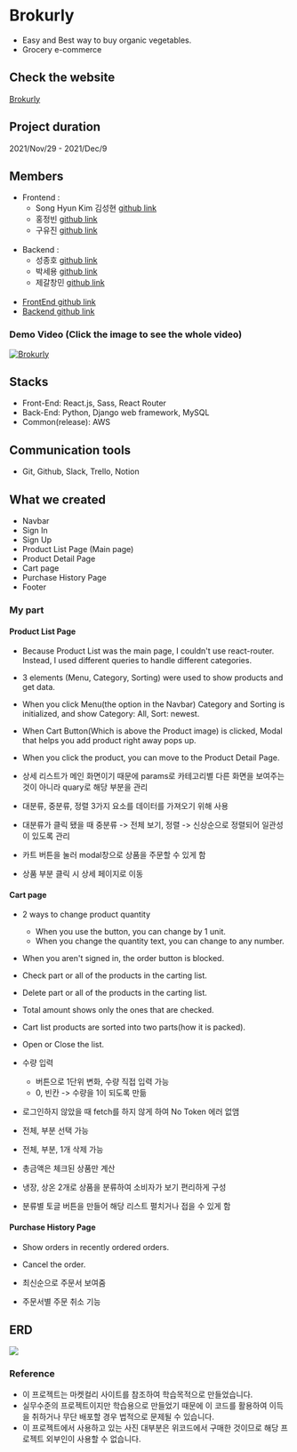 # Brokurly
- Easy and Best way to buy organic vegetables.
- Grocery e-commerce

## Check the website

[Brokurly](http://brokurly.s3-website.ap-northeast-2.amazonaws.com/)

## Project duration
2021/Nov/29 - 2021/Dec/9

## Members
- Frontend :
  - Song Hyun Kim 김성현 [github link](https://github.com/Globalkmaria)
  - 홍정빈 [github link](https://github.com/tohjbin2)
  - 구유진 [github link](https://github.com/sodalite1204)
    <br/><br/>
- Backend :
  - 성종호 [github link](https://github.com/SeongJongHo)
  - 박세용 [github link](https://github.com/se-yong)
  - 제갈창민 [github link](https://github.com/Ted0527)
    <br/><br/>
- [FrontEnd github link](https://github.com/wecode-bootcamp-korea/27-1st-Brokurly-frontend.git)
- [Backend github link](https://github.com/wecode-bootcamp-korea/27-1st-Brokurly-backend.git)

### Demo Video (Click the image to see the whole video)

[![Brokurly](https://images.velog.io/images/sodalite1204/post/c8929616-0e2f-4f1d-81ce-9efd896c4a03/%E1%84%89%E1%85%B3%E1%84%8F%E1%85%B3%E1%84%85%E1%85%B5%E1%86%AB%E1%84%89%E1%85%A3%E1%86%BA%202021-12-13%2010.03.14.png)](https://youtu.be/th74v_hDXtM)

## Stacks
- Front-End: React.js, Sass, React Router
- Back-End: Python, Django web framework, MySQL
- Common(release): AWS

## Communication tools
- Git, Github, Slack, Trello, Notion

## What we created
- Navbar
- Sign In
- Sign Up
- Product List Page (Main page)
- Product Detail Page
- Cart page
- Purchase History Page
- Footer

### My part

#### Product List Page
- Because Product List was the main page, I couldn't use react-router. Instead, I used different queries to handle different categories.
- 3 elements (Menu, Category, Sorting) were used to show products and get data.
- When you click Menu(the option in the Navbar) Category and Sorting is initialized, and show Category: All, Sort: newest.
- When Cart Button(Which is above the Product image) is clicked, Modal that helps you add product right away pops up.
- When you click the product, you can move to the Product Detail Page.

- 상세 리스트가 메인 화면이기 때문에 params로 카테고리별 다른 화면을 보여주는 것이 아니라 quary로 해당 부분을 관리
- 대분류, 중분류, 정렬 3가지 요소를 데이터를 가져오기 위해 사용
- 대분류가 클릭 됐을 때 중분류 -> 전체 보기, 정렬 -> 신상순으로 정렬되어 일관성이 있도록 관리
- 카트 버튼을 눌러 modal창으로 상품을 주문할 수 있게 함
- 상품 부분 클릭 시 상세 페이지로 이동

#### Cart page
- 2 ways to change product quantity
  - When you use the button, you can change by 1 unit.
  - When you change the quantity text, you can change to any number.
- When you aren't signed in, the order button is blocked.
- Check part or all of the products in the carting list.
- Delete part or all of the products in the carting list. 
- Total amount shows only the ones that are checked.
- Cart list products are sorted into two parts(how it is packed).
- Open or Close the list.

- 수량 입력
  - 버튼으로 1단위 변화, 수량 직접 입력 가능
  - 0, 빈칸 -> 수량을 1이 되도록 만듦
- 로그인하지 않았을 때 fetch를 하지 않게 하여 No Token 에러 없앰
- 전체, 부분 선택 가능
- 전체, 부분, 1개 삭제 가능
- 총금액은 체크된 상품만 계산
- 냉장, 상온 2개로 상품을 분류하여 소비자가 보기 편리하게 구성
- 분류별 토글 버튼을 만들어 해당 리스트 펼치거나 접을 수 있게 함

#### Purchase History Page
- Show orders in recently ordered orders.
- Cancel the order.

- 최신순으로 주문서 보여줌
- 주문서별 주문 취소 기능

## ERD

![](https://images.velog.io/images/sodalite1204/post/73e9d194-bb45-40df-bf7c-09ae5fc2baa2/erd.png)

### Reference

- 이 프로젝트는 마켓컬리 사이트를 참조하여 학습목적으로 만들었습니다.
- 실무수준의 프로젝트이지만 학습용으로 만들었기 때문에 이 코드를 활용하여 이득을 취하거나 무단 배포할 경우 법적으로 문제될 수 있습니다.
- 이 프로젝트에서 사용하고 있는 사진 대부분은 위코드에서 구매한 것이므로 해당 프로젝트 외부인이 사용할 수 없습니다.
